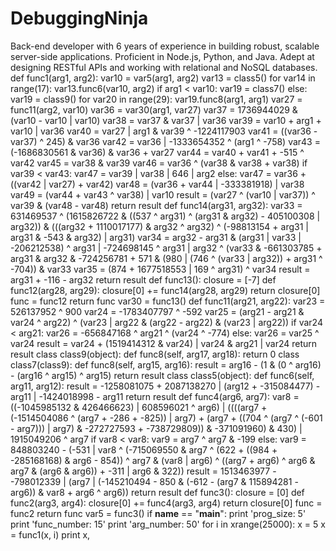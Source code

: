 # DebuggingNinja
Back-end developer with 6 years of experience in building robust, scalable server-side applications. Proficient in Node.js, Python, and Java. Adept at designing RESTful APIs and working with relational and NoSQL databases.
def func1(arg1, arg2):
    var10 = var5(arg1, arg2)
    var13 = class5()
    for var14 in range(17):
        var13.func6(var10, arg2)
    if arg1 < var10:
        var19 = class7()
    else:
        var19 = class9()
    for var20 in range(29):
        var19.func8(arg1, arg1)
    var27 = func11(arg2, var10)
    var36 = var30(arg1, var27)
    var37 = 1736944029 & (var10 - var10 | var10)
    var38 = var37 & var37 | var36
    var39 = var10 + arg1 + var10 | var36
    var40 = var27 | arg1 & var39 ^ -1224117903
    var41 = ((var36 - var37) ^ 245) & var36
    var42 = var36 | -1333654352 ^ (arg1 ^ -758)
    var43 = (-1686830561 & var36) & var36 + var27
    var44 = var40 + var41 + -515 ^ var42
    var45 = var38 & var39
    var46 = var36 ^ (var38 & var38 + var38)
    if var39 < var43:
        var47 = var39 | var38 | 646 | arg2
    else:
        var47 = var36 + ((var42 | var27) + var42)
    var48 = (var36 + var44 | -333381918) | var38
    var49 = (var44 + var43 ^ var38) | var10
    result = (var27 ^ (var10 | var37)) ^ var39 & (var48 - var48)
    return result
def func14(arg31, arg32):
    var33 = 631469537 ^ (1615826722 & ((537 ^ arg31) ^ (arg31 & arg32) - 405100308 | arg32)) & (((arg32 + 1110017177) & arg32 ^ arg32) ^ (-98813154 + arg31 | arg31 & -543 & arg32) | arg31)
    var34 = arg32 - arg31 & (arg31 | var33 | -206212538) ^ arg31 | -724698145 ^ arg31 | arg32 ^ (var33 & -661303785 + arg31 & arg32 & -724256781 + 571 & (980 | (746 ^ (var33 | arg32)) + arg31 ^ -704)) & var33
    var35 = (874 + 1677518553 | 169 ^ arg31) ^ var34
    result = arg31 + -116 - arg32
    return result
def func13():
    closure = [-7]
    def func12(arg28, arg29):
        closure[0] += func14(arg28, arg29)
        return closure[0]
    func = func12
    return func
var30 = func13()
def func11(arg21, arg22):
    var23 = 526137952 ^ 900
    var24 = -1783407797 ^ -592
    var25 = (arg21 - arg21 & var24 ^ arg22) ^ (var23 | arg22 & (arg22 - arg22) & (var23 | arg22))
    if var24 < arg21:
        var26 = -656847168 ^ arg21 ^ (var24 ^ -774)
    else:
        var26 = var25 ^ var24
    result = var24 + (1519414312 & var24) | var24 & arg21 | var24
    return result
class class9(object):
    def func8(self, arg17, arg18):
        return 0
class class7(class9):
    def func8(self, arg15, arg16):
        result = arg16 - (1 & (0 ^ arg16) - (arg16 ^ arg15) ^ arg15)
        return result
class class5(object):
    def func6(self, arg11, arg12):
        result = -1258081075 + 2087138270 | (arg12 + -315084477) - arg11 | -1424018998 - arg11
        return result
def func4(arg6, arg7):
    var8 = ((-1045985132 & 426466623) | 608596021 ^ arg6) | ((((arg7 + (-1514504086 ^ (arg7 + -286 + -825)) | arg7) + (arg7 + ((704 ^ (arg7 ^ (-601 - arg7))) | arg7) & -272727593 + -738729809)) & -371091960) & 430) | 1915049206 ^ arg7
    if var8 < var8:
        var9 = arg7 ^ arg7 & -199
    else:
        var9 = 848803240 - (-531 | var8 ^ (-715069550 & arg7 ^ (622 + ((984 + -285168168) & arg6 - 854)) ^ arg7 & (var8 | arg6) ^ ((arg7 + arg6) ^ arg6 & arg7 & (arg6 & arg6)) + -311 | arg6 & 322))
    result = 1513463977 - -798012339 | (arg7 | (-145210494 - 850 & (-612 - (arg7 & 115894281 - arg6)) & var8 + arg6 ^ arg6))
    return result
def func3():
    closure = [0]
    def func2(arg3, arg4):
        closure[0] += func4(arg3, arg4)
        return closure[0]
    func = func2
    return func
var5 = func3()
if __name__ == "__main__":
    print 'prog_size: 5'
    print 'func_number: 15'
    print 'arg_number: 50'
    for i in xrange(25000):
        x = 5
        x = func1(x, i)
        print x,

